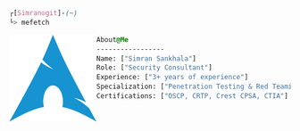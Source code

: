 ```css
┌[Simran☮git]-(~)
└> mefetch
```

<div style="display:block;text-align:left"><img align="left" src="https://raw.githubusercontent.com/simran-sankhala/simran-sankhala/main/arch.png" border="0" style="width:156px;">
  
  ```css
  About@Me
  -----------------
  Name: ["Simran Sankhala"]
  Role: ["Security Consultant"]
  Experience: ["3+ years of experience"]
  Specialization: ["Penetration Testing & Red Teaming"]
  Certifications: ["OSCP, CRTP, Crest CPSA, CTIA"]
```
